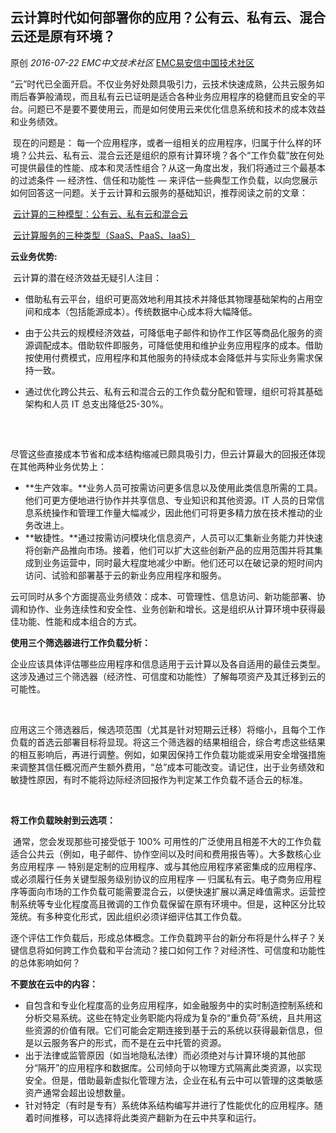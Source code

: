 ## 云计算时代如何部署你的应用？公有云、私有云、混合云还是原有环境？

原创 *2016-07-22* *EMC中文技术社区* [EMC易安信中国技术社区](https://mp.weixin.qq.com/s?__biz=MjM5NjY0NzAwMg==&mid=2651771213&idx=1&sn=834c7016f2d1c21f50e6947c7703d5a9&scene=21##)

​      “云”时代已全面开启。不仅业务好处颇具吸引力，云技术快速成熟，公共云服务如雨后春笋般涌现，而且私有云已证明是适合各种业务应用程序的稳健而且安全的平台。问题已不是要不要使用云，而是如何使用云来优化信息系统和技术的成本效益和业务绩效。

​      现在的问题是： 每一个应用程序，或者一组相关的应用程序，归属于什么样的环境？公共云、私有云、混合云还是组织的原有计算环境？各个“工作负载”放在何处可提供最佳的性能、成本和灵活性组合？从这一角度出发，我们将通过三个最基本的过滤条件 — 经济性、信任和功能性 — 来评估一些典型工作负载，以向您展示如何回答这一问题。关于云计算和云服务的基础知识，推荐阅读之前的文章：

​      [云计算的三种模型：公有云、私有云和混合云](http://mp.weixin.qq.com/s?__biz=MjM5NjY0NzAwMg==&mid=2651770987&idx=1&sn=4e3c5d72b331784c0ac40a73d1a87523&scene=21#wechat_redirect)

​      [云计算服务的三种类型（SaaS、PaaS、IaaS）](http://mp.weixin.qq.com/s?__biz=MjM5NjY0NzAwMg==&mid=2651771085&idx=1&sn=f916de9dd7b5b9499b0320347fae3140&scene=21#wechat_redirect)

**云业务优势:**

 

​      云计算的潜在经济效益无疑引人注目：

- 借助私有云平台，组织可更高效地利用其技术并降低其物理基础架构的占用空间和成本（包括能源成本）。传统数据中心成本将大幅降低。

- 由于公共云的规模经济效益，可降低电子邮件和协作工作区等商品化服务的资源调配成本。借助软件即服务，可降低使用和维护业务应用程序的成本。借助按使用付费模式，应用程序和其他服务的持续成本会降低并与实际业务需求保持一致。

- 通过优化跨公共云、私有云和混合云的工作负载分配和管理，组织可将其基础架构和人员 IT 总支出降低25-30%。

  ​

[![img](data:image/gif;base64,iVBORw0KGgoAAAANSUhEUgAAAAEAAAABCAYAAAAfFcSJAAAADUlEQVQImWNgYGBgAAAABQABh6FO1AAAAABJRU5ErkJggg==)]()

​      尽管这些直接成本节省和成本结构缩减已颇具吸引力，但云计算最大的回报还体现在其他两种业务优势上：

- **生产效率。**业务人员可按需访问更多信息以及使用此类信息所需的工具。他们可更方便地进行协作并共享信息、专业知识和其他资源。IT 人员的日常信息系统操作和管理工作量大幅减少，因此他们可将更多精力放在技术推动的业务改进上。
- **敏捷性。**通过按需访问模块化信息资产，人员可以汇集新业务能力并快速将创新产品推向市场。接着，他们可以扩大这些创新产品的应用范围并将其集成到业务运营中，同时最大程度地减少中断。他们还可以在破记录的短时间内访问、试验和部署基于云的新业务应用程序和服务。

​      云可同时从多个方面提高业务绩效：成本、可管理性、信息访问、新功能部署、协调和协作、业务连续性和安全性、业务创新和增长。这是组织从计算环境中获得最佳功能、性能和成本组合的方式。

 

**使用三个筛选器进行工作负载分析：**

 

​      企业应该具体评估哪些应用程序和信息适用于云计算以及各自适用的最佳云类型。这涉及通过三个筛选器（经济性、可信度和功能性）了解每项资产及其迁移到云的可能性。

​     [![img](data:image/gif;base64,iVBORw0KGgoAAAANSUhEUgAAAAEAAAABCAYAAAAfFcSJAAAADUlEQVQImWNgYGBgAAAABQABh6FO1AAAAABJRU5ErkJggg==)]()

​      应用这三个筛选器后，候选项范围（尤其是针对短期云迁移）将缩小，且每个工作负载的首选云部署目标将显现。将这三个筛选器的结果相组合，综合考虑这些结果的相互影响后，再进行调整。例如，如果因保持工作负载功能或采用安全增强措施来调整其信任概况而产生额外费用，“总”成本可能改变。请记住，出于业务绩效和敏捷性原因，有时不能将边际经济回报作为判定某工作负载不适合云的标准。

​     [![img](data:image/gif;base64,iVBORw0KGgoAAAANSUhEUgAAAAEAAAABCAYAAAAfFcSJAAAADUlEQVQImWNgYGBgAAAABQABh6FO1AAAAABJRU5ErkJggg==)]()

 

**将工作负载映射到云选项：**

 

​      通常，您会发现那些可接受低于 100% 可用性的广泛使用且相差不大的工作负载适合公共云（例如，电子邮件、协作空间以及时间和费用报告等）。大多数核心业务应用程序 — 特别是定制的应用程序、或与其他应用程序紧密集成的应用程序、或必须履行任务关键型服务级别协议的应用程序 — 归属私有云。电子商务应用程序等面向市场的工作负载可能需要混合云，以便快速扩展以满足峰值需求。运营控制系统等专业化程度高且微调的工作负载保留在原有环境中。但是，这种区分比较笼统。有多种变化形式，因此组织必须详细评估其工作负载。

​      逐个评估工作负载后，形成总体概念。工作负载跨平台的新分布将是什么样子？关键信息将如何跨工作负载和平台流动？接口如何工作？对经济性、可信度和功能性的总体影响如何？

 

**不要放在云中的内容：**

 

- 自包含和专业化程度高的业务应用程序，如金融服务中的实时制造控制系统和分析交易系统。这些在特定业务职能内将成为复杂的“重负荷”系统，且共用这些资源的价值有限。它们可能会定期连接到基于云的系统以获得最新信息，但是以云服务客户的形式，而不是在云中托管的资源。
- 出于法律或监管原因（如当地隐私法律）而必须绝对与计算环境的其他部分“隔开”的应用程序和数据库。公司倾向于以物理方式隔离此类资源，以实现安全。但是，借助最新虚拟化管理方法，企业在私有云中可以管理的这类敏感资产通常会超出设想数量。
- 针对特定（有时是专有）系统体系结构编写并进行了性能优化的应用程序。随着时间推移，可以选择将此类资产翻新为在云中共享和运行。